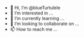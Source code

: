 - 👋 Hi, I’m @blueTurtulele
- 👀 I’m interested in ...
- 🌱 I’m currently learning ...
- 💞️ I’m looking to collaborate on ...
- 📫 How to reach me ...

<!---
blueTurtulele/blueTurtulele is a ✨ special ✨ repository because its `README.md` (this file) appears on your GitHub profile.
You can click the Preview link to take a look at your changes.
--->
